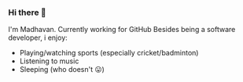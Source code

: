 ### Hi there 👋

I'm Madhavan. Currently working for GitHub
Besides being a software developer, i enjoy:

- Playing/watching sports (especially cricket/badminton)
- Listening to music
- Sleeping (who doesn't 😛)

